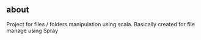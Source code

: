 ## about
Project for files / folders manipulation using scala. Basically created for file manage using Spray